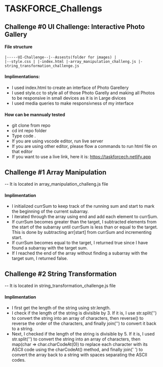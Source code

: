 ﻿# TASKFORCE_Challengs 

## Challenge #0 UI Challenge: Interactive Photo Gallery

#### File structure

`|-----UI-Challenge--|--Assests(folder for images)
|                   |--style.css
|
|-index.html
|-array_manipulation_challeng.js
|-string_transformation_challenge.js`

#### Implimentations:

- I  used index.html to create an interface of Photo Garellery
- I used style.cc to style all of those Photo Garelly and making all Photos to be responsive in small devices as it is in Large divices
- I used media queries to make responsivness of my interface

#### How can be mannualy tested

- git clone from repo
- cd int repo folder
- Type code .
- If you are using vscode editor, run live server
- If you are using other editor, please flow a commands to run html file on that editor
- If you want to use a live link, here it is: https://taskforcech.netlify.app

## Challenge #1 Array Manipulation

-- It is located in array_manipulation_challeng.js file
#### Implimentation
- I initialized currSum to keep track of the running sum and start to mark the beginning of the current subarray.
- I iterated through the array using end and add each element to currSum.
- If currSum becomes greater than the target, I subtracted elements from the start of the subarray until currSum is less than or equal to the target. This is done by 
 subtracting arr[start] from currSum and incrementing start.
- If currSum becomes equal to the target, I returned true since I have found a subarray with the target sum.
- If I reached the end of the array without finding a subarray with the target sum, I returned false.

## Challenge #2 String Transformation

-- It is located in string_transformation_challenge.js file

#### Implimentation

- I first get the length of the string using str.length.
- I check if the length of the string is divisible by 3. If it is, I use str.split('') to convert the string into an array of characters, then reverse() to reverse the order of the characters, and finally join('') to convert it back to a string.
- Next, I checked if the length of the string is divisible by 5. If it is, I used str.split('') to convert the string into an array of characters, then map(char => char.charCodeAt(0)) to replace each character with its ASCII code using the charCodeAt() method, and finally join(' ') to convert the array back to a string with spaces separating the ASCII codes.

  

